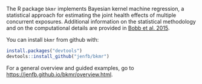 The R package `bkmr` implements Bayesian kernel machine regression, a statistical approach for estimating the joint health effects of multiple concurrent exposures. Additional information on the statistical methodology and on the computational details are provided in [Bobb et al. 2015](http://biostatistics.oxfordjournals.org/content/16/3/493).

You can install `bkmr` from github with:

```R
install.packages("devtools")
devtools::install_github("jenfb/bkmr")
```

For a general overview and guided examples, go to https://jenfb.github.io/bkmr/overview.html.
